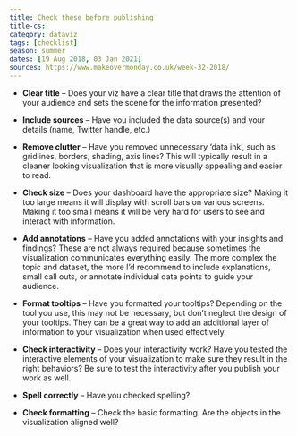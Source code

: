 ```yaml
---
title: Check these before publishing
title-cs: 
category: dataviz
tags: [checklist]
season: summer
dates: [19 Aug 2018, 03 Jan 2021]
sources: https://www.makeovermonday.co.uk/week-32-2018/
---
```


- **Clear title** – Does your viz have a clear title that draws the attention of your audience and sets the scene for the information presented?

- **Include sources** – Have you included the data source(s) and your details (name, Twitter handle, etc.)

- **Remove clutter** – Have you removed unnecessary ‘data ink’, such as gridlines, borders, shading, axis lines? This will typically result in a cleaner looking visualization that is more visually appealing and easier to read.

- **Check size** – Does your dashboard have the appropriate size? Making it too large means it will display with scroll bars on various screens. Making it too small means it will be very hard for users to see and interact with information.

- **Add annotations** – Have you added annotations with your insights and findings? These are not always required because sometimes the visualization communicates everything easily. The more complex the topic and dataset, the more I’d recommend to include explanations, small call outs, or annotate individual data points to guide your audience.

- **Format tooltips** – Have you formatted your tooltips? Depending on the tool you use, this may not be necessary, but don’t neglect the design of your tooltips. They can be a great way to add an additional layer of information to your visualization when used effectively.

- **Check interactivity** – Does your interactivity work? Have you tested the interactive elements of your visualization to make sure they result in the right behaviors? Be sure to test the interactivity after you publish your work as well.

- **Spell correctly** – Have you checked spelling?

- **Check formatting** – Check the basic formatting. Are the objects in the visualization aligned well?